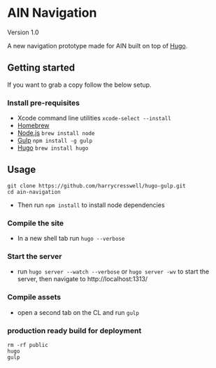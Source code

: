 # AIN Navigation

Version 1.0

A new navigation prototype made for AIN built on top of [Hugo](https://gohugo.io/).

## Getting started
If you want to grab a copy follow the below setup.

### Install pre-requisites

- Xcode command line utilities `xcode-select --install`
- [Homebrew](http://brew.sh/)
- [Node.js](http://nodejs.org/) `brew install node`
- [Gulp](http://gulpjs.com/) `npm install -g gulp`
- [Hugo](https://gohugo.io/) `brew install hugo`

## Usage

```
git clone https://github.com/harrycresswell/hugo-gulp.git
cd ain-navigation
```
- Then run `npm install` to install node dependencies

### Compile the site
- In a new shell tab run `hugo --verbose`

### Start the server
- run `hugo server --watch --verbose` or `hugo server -wv` to start the server, then navigate to http://localhost:1313/

### Compile assets
- open a second tab on the CL and run `gulp`

### production ready build for deployment
```
rm -rf public
hugo
gulp
```
